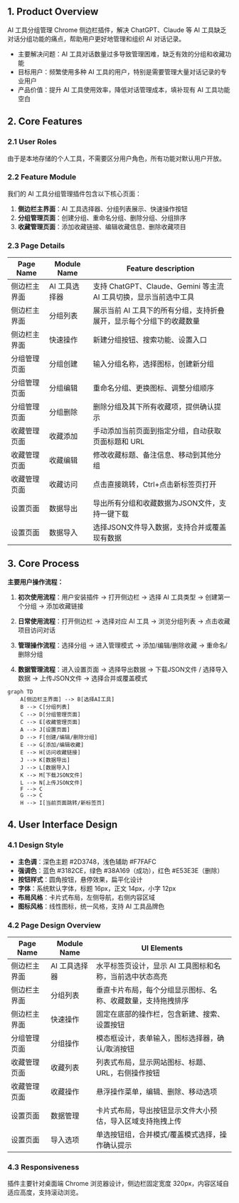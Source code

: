 ## 1. Product Overview

AI 工具分组管理 Chrome 侧边栏插件，解决 ChatGPT、Claude 等 AI 工具缺乏对话分组功能的痛点，帮助用户更好地管理和组织 AI 对话记录。

- 主要解决问题：AI 工具对话数量过多导致管理困难，缺乏有效的分组和收藏功能
- 目标用户：频繁使用多种 AI 工具的用户，特别是需要管理大量对话记录的专业用户
- 产品价值：提升 AI 工具使用效率，降低对话管理成本，填补现有 AI 工具功能空白

## 2. Core Features

### 2.1 User Roles

由于是本地存储的个人工具，不需要区分用户角色，所有功能对默认用户开放。

### 2.2 Feature Module

我们的 AI 工具分组管理插件包含以下核心页面：

1. **侧边栏主界面**：AI 工具选择器、分组列表展示、快速操作按钮
2. **分组管理页面**：创建分组、重命名分组、删除分组、分组排序
3. **收藏管理页面**：添加收藏链接、编辑收藏信息、删除收藏项目

### 2.3 Page Details

| Page Name    | Module Name   | Feature description                                                  |
| ------------ | ------------- | -------------------------------------------------------------------- |
| 侧边栏主界面 | AI 工具选择器 | 支持 ChatGPT、Claude、Gemini 等主流 AI 工具切换，显示当前选中工具    |
| 侧边栏主界面 | 分组列表      | 展示当前 AI 工具下的所有分组，支持折叠展开，显示每个分组下的收藏数量 |
| 侧边栏主界面 | 快速操作      | 新建分组按钮、搜索功能、设置入口                                     |
| 分组管理页面 | 分组创建      | 输入分组名称，选择图标，创建新分组                                   |
| 分组管理页面 | 分组编辑      | 重命名分组、更换图标、调整分组顺序                                   |
| 分组管理页面 | 分组删除      | 删除分组及其下所有收藏项，提供确认提示                               |
| 收藏管理页面 | 收藏添加      | 手动添加当前页面到指定分组，自动获取页面标题和 URL                   |
| 收藏管理页面 | 收藏编辑      | 修改收藏标题、备注信息、移动到其他分组                               |
| 收藏管理页面 | 收藏访问      | 点击直接跳转，Ctrl+点击新标签页打开                                  |
| 设置页面     | 数据导出      | 导出所有分组和收藏数据为JSON文件，支持一键下载                       |
| 设置页面     | 数据导入      | 选择JSON文件导入数据，支持合并或覆盖现有数据                         |

## 3. Core Process

**主要用户操作流程：**

1. **初次使用流程**：用户安装插件 → 打开侧边栏 → 选择 AI 工具类型 → 创建第一个分组 → 添加收藏链接

2. **日常使用流程**：打开侧边栏 → 选择对应 AI 工具 → 浏览分组列表 → 点击收藏项目访问对话

3. **管理操作流程**：选择分组 → 进入管理模式 → 添加/编辑/删除收藏 → 重命名/删除分组

4. **数据管理流程**：进入设置页面 → 选择导出数据 → 下载JSON文件 / 选择导入数据 → 上传JSON文件 → 选择合并或覆盖模式

```mermaid
graph TD
    A[侧边栏主界面] --> B[选择AI工具]
    B --> C[分组列表]
    C --> D[分组管理页面]
    C --> E[收藏管理页面]
    A --> J[设置页面]
    D --> F[创建/编辑/删除分组]
    E --> G[添加/编辑收藏]
    E --> H[访问收藏链接]
    J --> K[数据导出]
    J --> L[数据导入]
    K --> M[下载JSON文件]
    L --> N[上传JSON文件]
    F --> C
    G --> C
    H --> I[当前页面跳转/新标签页]
```

## 4. User Interface Design

### 4.1 Design Style

- **主色调**：深色主题 #2D3748，浅色辅助 #F7FAFC
- **强调色**：蓝色 #3182CE，绿色 #38A169（成功），红色 #E53E3E（删除）
- **按钮样式**：圆角按钮，悬停效果，扁平化设计
- **字体**：系统默认字体，标题 16px，正文 14px，小字 12px
- **布局风格**：卡片式布局，左侧导航，右侧内容区域
- **图标风格**：线性图标，统一风格，支持 AI 工具品牌色

### 4.2 Page Design Overview

| Page Name    | Module Name   | UI Elements                                                  |
| ------------ | ------------- | ------------------------------------------------------------ |
| 侧边栏主界面 | AI 工具选择器 | 水平标签页设计，显示 AI 工具图标和名称，当前选中状态高亮     |
| 侧边栏主界面 | 分组列表      | 垂直卡片布局，每个分组显示图标、名称、收藏数量，支持拖拽排序 |
| 侧边栏主界面 | 快速操作      | 固定在底部的操作栏，包含新建、搜索、设置按钮                 |
| 分组管理页面 | 分组操作      | 模态框设计，表单输入，图标选择器，确认/取消按钮              |
| 收藏管理页面 | 收藏列表      | 列表式布局，显示网站图标、标题、URL，右侧操作按钮            |
| 收藏管理页面 | 收藏操作      | 悬浮操作菜单，编辑、删除、移动选项                           |
| 设置页面     | 数据管理      | 卡片式布局，导出按钮显示文件大小预估，导入区域支持拖拽上传   |
| 设置页面     | 导入选项      | 单选按钮组，合并模式/覆盖模式选择，操作确认提示              |

### 4.3 Responsiveness

插件主要针对桌面端 Chrome 浏览器设计，侧边栏固定宽度 320px，内容区域自适应高度，支持滚动浏览。
